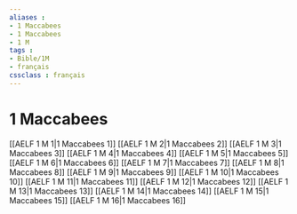 ```yaml
---
aliases : 
- 1 Maccabees
- 1 Maccabees
- 1 M
tags : 
- Bible/1M
- français
cssclass : français
---
```


# 1 Maccabees

[[AELF 1 M 1|1 Maccabees 1]]
[[AELF 1 M 2|1 Maccabees 2]]
[[AELF 1 M 3|1 Maccabees 3]]
[[AELF 1 M 4|1 Maccabees 4]]
[[AELF 1 M 5|1 Maccabees 5]]
[[AELF 1 M 6|1 Maccabees 6]]
[[AELF 1 M 7|1 Maccabees 7]]
[[AELF 1 M 8|1 Maccabees 8]]
[[AELF 1 M 9|1 Maccabees 9]]
[[AELF 1 M 10|1 Maccabees 10]]
[[AELF 1 M 11|1 Maccabees 11]]
[[AELF 1 M 12|1 Maccabees 12]]
[[AELF 1 M 13|1 Maccabees 13]]
[[AELF 1 M 14|1 Maccabees 14]]
[[AELF 1 M 15|1 Maccabees 15]]
[[AELF 1 M 16|1 Maccabees 16]]
